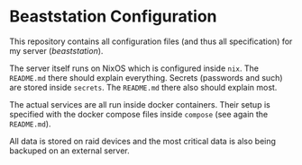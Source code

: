 # Beaststation Configuration

This repository contains all configuration files (and thus all specification) for my server (*beaststation*).

The server itself runs on NixOS which is configured inside `nix`. The `README.md` there should explain everything. Secrets (passwords and such) are stored inside `secrets`. The `README.md` there also should explain most.

The actual services are all run inside docker containers. Their setup is specified with the docker compose files inside `compose` (see again the `README.md`).

All data is stored on raid devices and the most critical data is also being backuped on an external server.
